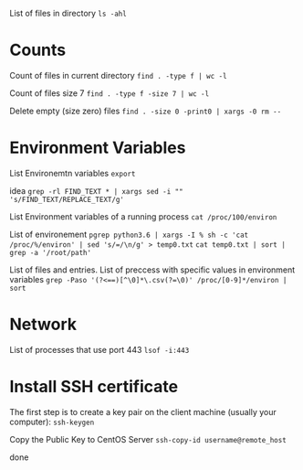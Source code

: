 
List of files in directory
`ls -ahl`

# Counts

Count of files in current directory
`find . -type f | wc -l`

Count of files size 7
`find . -type f -size 7 | wc -l`

Delete empty (size zero) files
`find . -size 0 -print0 | xargs -0 rm --`


# Environment Variables

List Environemtn variables
`export`

idea
`grep -rl FIND_TEXT * | xargs sed -i "" 's/FIND_TEXT/REPLACE_TEXT/g'`


List Environment variables of a running process
`cat /proc/100/environ`

List of environement 
`pgrep python3.6 | xargs -I % sh -c 'cat /proc/%/environ' | sed 's/=/\n/g' > temp0.txt`
`cat temp0.txt | sort | grep -a '/root/path'`


List of files and entries. List of preccess with specific values in environment variables
`grep -Paso '(?<==)[^\0]*\.csv(?=\0)' /proc/[0-9]*/environ | sort`

# Network

List of processes that use port 443
`lsof -i:443`

# Install SSH certificate

The first step is to create a key pair on the client machine (usually your computer):
`ssh-keygen`

Copy the Public Key to CentOS Server
`ssh-copy-id username@remote_host`

done